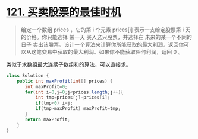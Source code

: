 # [121. 买卖股票的最佳时机](https://leetcode-cn.com/problems/best-time-to-buy-and-sell-stock/)

> 给定一个数组 prices ，它的第 i 个元素 prices[i] 表示一支给定股票第 i 天的价格。你只能选择 某一天 买入这只股票，并选择在 未来的某一个不同的日子 卖出该股票。设计一个算法来计算你所能获取的最大利润。返回你可以从这笔交易中获取的最大利润。如果你不能获取任何利润，返回 0 。

类似于求数组最大连续子数组和的算法，可以直接求。

~~~java
class Solution {
    public int maxProfit(int[] prices) {
       int maxProfit=0;
       for(int i=0,j=0;j<prices.length;j++){
           int tmp=prices[j]-prices[i];
           if(tmp<0) i=j;
           if(tmp>maxProfit) maxProfit=tmp;
       }
       return maxProfit;
    }
}
~~~